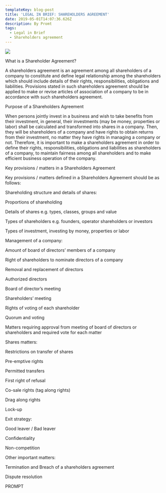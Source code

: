 ```yaml
---
templateKey: blog-post
title: 'LEGAL IN BRIEF: SHAREHOLDERS AGREEMENT'
date: 2019-05-01T14:07:36.626Z
description: By Promt
tags:
  - Legal in Brief
  - Shareholders agreement
---
```

![](/img/shareholder-agreement.png)

What is a Shareholder Agreement?



 



A shareholders agreement is an agreement among all shareholders of a company to constitute and define legal relationship among the shareholders which should include details of their rights, responsibilities, obligations and liabilities. Provisions stated in such shareholders agreement should be applied to make or revise articles of association of a company to be in accordance with such shareholders agreement.



 



Purpose of a Shareholders Agreement



 



When persons jointly invest in a business and wish to take benefits from their investment, in general, their investments (may be money, properties or labor) shall be calculated and transformed into shares in a company. Then, they will be shareholders of a company and have rights to obtain returns from their investment, no matter they have rights in managing a company or not. Therefore, it is important to make a shareholders agreement in order to define their rights, responsibilities, obligations and liabilities as shareholders of a company, to maintain fairness among all shareholders and to make efficient business operation of the company.



 



Key provisions / matters in a Shareholders Agreement



 



Key provisions / matters defined in a Shareholders Agreement should be as follows:



Shareholding structure and details of shares:



Proportions of shareholding

Details of shares e.g. types, classes, groups and value

Types of shareholders e.g. founders, operator shareholders or investors

Types of investment, investing by money, properties or labor

Management of a company:



Amount of board of directors’ members of a company

Right of shareholders to nominate directors of a company

Removal and replacement of directors

Authorized directors

Board of director’s meeting

Shareholders’ meeting

Rights of voting of each shareholder

Quorum and voting

Matters requiring approval from meeting of board of directors or shareholders and required vote for each matter

Shares matters:



Restrictions on transfer of shares

Pre-emptive rights

Permitted transfers

First right of refusal

Co-sale rights (tag along rights)

Drag along rights

Lock-up

Exit strategy:



Good leaver / Bad leaver

Confidentiality

Non-competition

Other important matters:



Termination and Breach of a shareholders agreement

Dispute resolution

 



PROMPT
